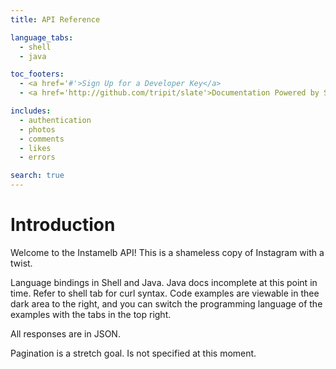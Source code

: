 ```yaml
---
title: API Reference

language_tabs:
  - shell
  - java

toc_footers:
  - <a href='#'>Sign Up for a Developer Key</a>
  - <a href='http://github.com/tripit/slate'>Documentation Powered by Slate</a>

includes:
  - authentication
  - photos
  - comments
  - likes
  - errors

search: true
---
```


# Introduction

Welcome to the Instamelb API! This is a shameless copy of Instagram with a twist.

Language bindings in Shell and Java. Java docs incomplete at this point in time. Refer to shell tab for curl syntax.
Code examples are viewable in thee dark area to the right, and you can switch the programming language of the examples with the tabs in the top right.

All responses are in JSON.

Pagination is a stretch goal. Is not specified at this moment.

